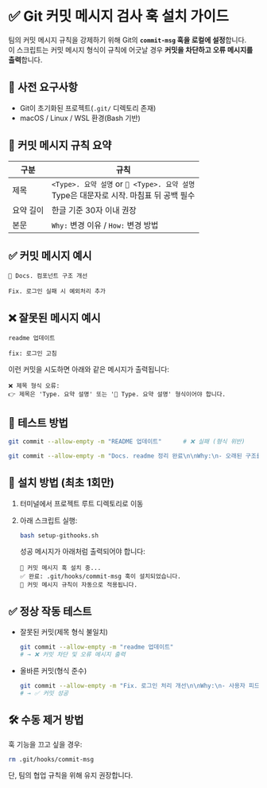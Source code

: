 # ✅ Git 커밋 메시지 검사 훅 설치 가이드

팀의 커밋 메시지 규칙을 강제하기 위해 Git의 **`commit-msg` 훅을 로컬에 설정**합니다.  
이 스크립트는 커밋 메시지 형식이 규칙에 어긋날 경우 **커밋을 차단하고 오류 메시지를 출력**합니다.


## 📌 사전 요구사항

- Git이 초기화된 프로젝트(`.git/` 디렉토리 존재)
- macOS / Linux / WSL 환경(Bash 기반)


## 🧩 커밋 메시지 규칙 요약

| 구분    | 규칙                                                                  |
| ----- | ------------------------------------------------------------------- |
| 제목    | `<Type>. 요약 설명` or `📝 <Type>. 요약 설명`<br>Type은 대문자로 시작. 마침표 뒤 공백 필수 |
| 요약 길이 | 한글 기준 30자 이내 권장                                             |
| 본문    | `Why:` 변경 이유 / `How:` 변경 방법                                         |

## ✅ 커밋 메시지 예시

```text
📝 Docs. 컴포넌트 구조 개선

```

```text
Fix. 로그인 실패 시 예외처리 추가

```



## ❌ 잘못된 메시지 예시

```text
readme 업데이트
```

```text
fix: 로그인 고침
```

이런 커밋을 시도하면 아래와 같은 메시지가 출력됩니다:

```text
❌ 제목 형식 오류:
👉 제목은 'Type. 요약 설명' 또는 '📝 Type. 요약 설명' 형식이어야 합니다.
```

## 🧪 테스트 방법

```bash
git commit --allow-empty -m "README 업데이트"      # ❌ 실패 (형식 위반)

git commit --allow-empty -m "Docs. readme 정리 완료\n\nWhy:\n- 오래된 구조를 반영하고 있음\n\nHow:\n- 섹션 순서 변경, UI 설명 추가\n"                                # ✅ 성공
```

## 🚀 설치 방법 (최초 1회만)

1. 터미널에서 프로젝트 루트 디렉토리로 이동
2. 아래 스크립트 실행:

   ```sh
   bash setup-githooks.sh
   ```

   성공 메시지가 아래처럼 출력되어야 합니다:

   ```text
   🔧 커밋 메시지 훅 설치 중...
   ✅ 완료: .git/hooks/commit-msg 훅이 설치되었습니다.
   📌 커밋 메시지 규칙이 자동으로 적용됩니다.
   ```


## ✅ 정상 작동 테스트

- 잘못된 커밋(제목 형식 불일치)

  ```sh
  git commit --allow-empty -m "readme 업데이트"
  # → ❌ 커밋 차단 및 오류 메시지 출력
  ```

- 올바른 커밋(형식 준수)

  ```sh
  git commit --allow-empty -m "Fix. 로그인 처리 개선\n\nWhy:\n- 사용자 피드백 반영\n\nHow:\n- 조건 분기 및 메시지 보강"
  # → ✅ 커밋 성공
  ```


## 🛠 수동 제거 방법

훅 기능을 끄고 싶을 경우:

```sh
rm .git/hooks/commit-msg
```

단, 팀의 협업 규칙을 위해 유지 권장합니다.
